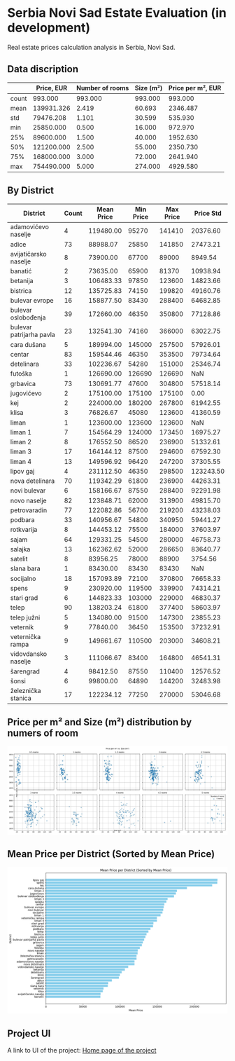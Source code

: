 # Serbia Novi Sad Estate Evaluation (in development)
Real estate prices calculation analysis in Serbia, Novi Sad.




## Data discription

|               | Price, EUR | Number of rooms | Size (m²) | Price per m², EUR |
|---------------|------------|-----------------|-----------|-------------------|
| count         | 993.000    | 993.000         | 993.000   | 993.000           |
| mean          | 139931.326 | 2.419           | 60.693    | 2346.487          |
| std           | 79476.208  | 1.101           | 30.599    | 535.930           |
| min           | 25850.000  | 0.500           | 16.000    | 972.970           |
| 25%           | 89600.000  | 1.500           | 40.000    | 1952.630          |
| 50%           | 121200.000 | 2.500           | 55.000    | 2350.730          |
| 75%           | 168000.000 | 3.000           | 72.000    | 2641.940          |
| max           | 754490.000 | 5.000           | 274.000   | 4929.580          |




## By District

| District               | Count | Mean Price | Min Price | Max Price | Price Std |
|------------------------|-------|------------|-----------|-----------|-----------|
| adamovićevo naselje   | 4     | 119480.00  | 95270     | 141410    | 20376.60  |
| adice                  | 73    | 88988.07   | 25850     | 141850    | 27473.21  |
| avijatičarsko naselje  | 8     | 73900.00   | 67700     | 89000     | 8949.54   |
| banatić                | 2     | 73635.00   | 65900     | 81370     | 10938.94  |
| betanija               | 3     | 106483.33  | 97850     | 123600    | 14823.66  |
| bistrica               | 12    | 135725.83  | 74150     | 199820    | 49160.76  |
| bulevar evrope         | 16    | 158877.50  | 83430     | 288400    | 64682.85  |
| bulevar oslobođenja    | 39    | 172660.00  | 46350     | 350800    | 77128.86  |
| bulevar patrijarha pavla | 23  | 132541.30  | 74160     | 366000    | 63022.75  |
| cara dušana            | 5     | 189994.00  | 145000    | 257500    | 57926.01  |
| centar                 | 83    | 159544.46  | 46350     | 353500    | 79734.64  |
| detelinara             | 33    | 102236.67  | 54280     | 151000    | 25346.74  |
| futoška                | 1     | 126690.00  | 126690    | 126690    | NaN       |
| grbavica               | 73    | 130691.77  | 47600     | 304800    | 57518.14  |
| jugovićevo             | 2     | 175100.00  | 175100    | 175100    | 0.00      |
| kej                    | 2     | 224000.00  | 180200    | 267800    | 61942.55  |
| klisa                  | 3     | 76826.67   | 45080     | 123600    | 41360.59  |
| liman                  | 1     | 123600.00  | 123600    | 123600    | NaN       |
| liman 1                | 7     | 154564.29  | 124000    | 173450    | 16975.27  |
| liman 2                | 8     | 176552.50  | 86520     | 236900    | 51332.61  |
| liman 3                | 17    | 164144.12  | 87500     | 294600    | 67592.30  |
| liman 4                | 13    | 149596.92  | 96420     | 247200    | 37305.55  |
| lipov gaj              | 4     | 231112.50  | 46350     | 298500    | 123243.50 |
| nova detelinara        | 70    | 119342.29  | 61800     | 236900    | 44263.31  |
| novi bulevar           | 6     | 158166.67  | 87550     | 288400    | 92291.98  |
| novo naselje           | 82    | 123848.71  | 62000     | 313900    | 49815.70  |
| petrovaradin           | 77    | 122082.86  | 56700     | 219200    | 43238.03  |
| podbara                | 33    | 140956.67  | 54800     | 340950    | 59441.27  |
| rotkvarija             | 8     | 144453.12  | 75500     | 184000    | 37603.97  |
| sajam                  | 64    | 129331.25  | 54500     | 280000    | 46758.73  |
| salajka                | 13    | 162362.62  | 52000     | 286650    | 83640.77  |
| satelit                | 8     | 83956.25   | 78000     | 88900     | 3754.56   |
| slana bara             | 1     | 83430.00   | 83430     | 83430     | NaN       |
| socijalno              | 18    | 157093.89  | 72100     | 370800    | 76658.33  |
| spens                  | 9     | 230920.00  | 119500    | 339900    | 74314.21  |
| stari grad             | 6     | 144823.33  | 103000    | 229000    | 46830.37  |
| telep                  | 90    | 138203.24  | 61800     | 377400    | 58603.97  |
| telep južni            | 5     | 134080.00  | 91500     | 147300    | 23855.23  |
| veternik               | 9     | 77840.00   | 36450     | 153500    | 37232.91  |
| veternička rampa       | 9     | 149661.67  | 110500    | 203000    | 34608.21  |
| vidovdansko naselje    | 3     | 111066.67  | 83400     | 164800    | 46541.31  |
| šarengrad              | 4     | 98412.50   | 87550     | 110400    | 12576.52  |
| šonsi                  | 6     | 99800.00   | 64890     | 144200    | 32483.98  |
| železnička stanica     | 17    | 122234.12  | 77250     | 270000    | 53046.68  |






## Price per m² and Size (m²) distribution by numers of room

![Rooms Plot](img/rooms_plot.jpg)


## Mean Price per District (Sorted by Mean Price)

![Rooms Plot](img\mean_by_district.png)

## Project UI 

A link to UI of the project: [Home page of the project](http://54.234.56.161:8083/)


